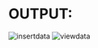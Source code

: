 # OUTPUT:

![insertdata](https://user-images.githubusercontent.com/77727169/115183266-14ba8100-a0f9-11eb-97ef-cb7efc3bb3b5.png)
![viewdata](https://user-images.githubusercontent.com/77727169/115183288-200dac80-a0f9-11eb-8b8f-4c7555483afb.png)
